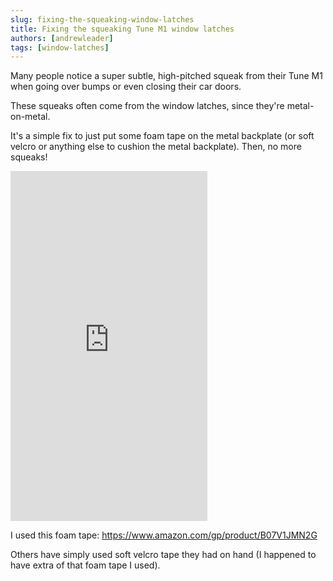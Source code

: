 ```yaml
---
slug: fixing-the-squeaking-window-latches
title: Fixing the squeaking Tune M1 window latches
authors: [andrewleader]
tags: [window-latches]
---
```


Many people notice a super subtle, high-pitched squeak from their Tune M1 when going over bumps or even closing their car doors.

These squeaks often come from the window latches, since they're metal-on-metal.

It's a simple fix to just put some foam tape on the metal backplate (or soft velcro or anything else to cushion the metal backplate). Then, no more squeaks!

<iframe width="315" height="560"
src="https://www.youtube.com/embed/950MOiG1VVo"
title="YouTube video player"
frameborder="0"
allow="accelerometer; autoplay; clipboard-write; encrypted-media; gyroscope; picture-in-picture; web-share"
allowfullscreen></iframe>

I used this foam tape: https://www.amazon.com/gp/product/B07V1JMN2G

Others have simply used soft velcro tape they had on hand (I happened to have extra of that foam tape I used).